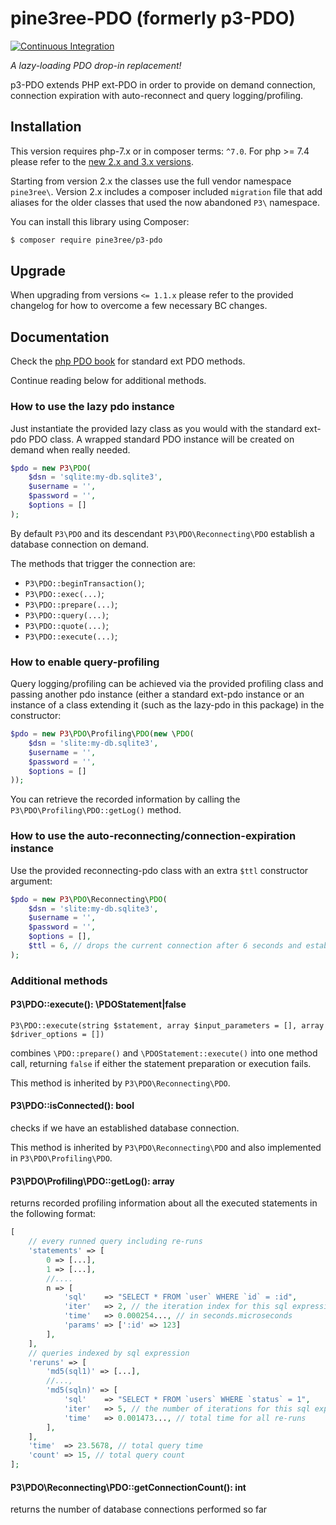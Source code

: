 # pine3ree-PDO (formerly p3-PDO) 

[![Continuous Integration](https://github.com/pine3ree/p3-pdo/actions/workflows/continuos-integration.yml/badge.svg?branch=1.2.x)](https://github.com/pine3ree/p3-pdo/actions/workflows/continuos-integration.yml)

*A lazy-loading PDO drop-in replacement!*

p3-PDO extends PHP ext-PDO in order to provide on demand connection, connection
expiration with auto-reconnect and query logging/profiling.


## Installation

This version requires php-7.x or in composer terms: `^7.0`.
For php >= 7.4 please refer to the [new 2.x and 3.x versions](https://github.om/pine3ree/pine3ree-pdo).

Starting from version 2.x the classes use the full vendor namespace `pine3ree\`.
Version 2.x includes a composer included `migration` file that add aliases for
the older classes that used the now abandoned `P3\` namespace.

You can install this library using Composer:

```bash
$ composer require pine3ree/p3-pdo
```

## Upgrade

When upgrading from versions `<= 1.1.x` please refer to the provided changelog
for how to overcome a few necessary BC changes.

## Documentation

Check the [php PDO book](https://www.php.net/manual/en/book.pdo.php) for standard ext PDO methods.

Continue reading below for additional methods.

### How to use the lazy pdo instance

Just instantiate the provided lazy class as you would with the standard ext-pdo
PDO class. A wrapped standard PDO instance will be created on demand when really needed.

```php
$pdo = new P3\PDO(
    $dsn = 'sqlite:my-db.sqlite3',
    $username = '',
    $password = '',
    $options = []
);
```

By default `P3\PDO` and its descendant `P3\PDO\Reconnecting\PDO` establish a
database connection on demand.

The methods that trigger the connection are:

- `P3\PDO::beginTransaction()`;
- `P3\PDO::exec(...)`;
- `P3\PDO::prepare(...)`;
- `P3\PDO::query(...)`;
- `P3\PDO::quote(...)`;
- `P3\PDO::execute(...)`;


### How to enable query-profiling

Query logging/profiling can be achieved via the provided profiling class and passing
another pdo instance (either a standard ext-pdo instance or an instance of a class
extending it (such as the lazy-pdo in this package) in the constructor:
```php
$pdo = new P3\PDO\Profiling\PDO(new \PDO(
    $dsn = 'slite:my-db.sqlite3',
    $username = '',
    $password = '',
    $options = []
));
```
You can retrieve the recorded information by calling the `P3\PDO\Profiling\PDO::getLog()` method.


### How to use the auto-reconnecting/connection-expiration instance

Use the provided reconnecting-pdo class with an extra `$ttl` constructor argument:

```php
$pdo = new P3\PDO\Reconnecting\PDO(
    $dsn = 'slite:my-db.sqlite3',
    $username = '',
    $password = '',
    $options = [],
    $ttl = 6, // drops the current connection after 6 seconds and establish a new one on demand
);
```


### Additional methods

#### P3\PDO::execute(): \PDOStatement|false
```
P3\PDO::execute(string $statement, array $input_parameters = [], array $driver_options = [])
```
combines `\PDO::prepare()` and `\PDOStatement::execute()` into one method call,
returning `false` if either the statement preparation or execution fails.

This method is inherited by `P3\PDO\Reconnecting\PDO`.

#### P3\PDO::isConnected(): bool

checks if we have an established database connection.

This method is inherited by `P3\PDO\Reconnecting\PDO` and also implemented in `P3\PDO\Profiling\PDO`.

#### P3\PDO\Profiling\PDO::getLog(): array
returns recorded profiling information about all the executed statements in the
following format:
```php
[
    // every runned query including re-runs
    'statements' => [
        0 => [...],
        1 => [...],
        //....
        n => [
            'sql'    => "SELECT * FROM `user` WHERE `id` = :id",
            'iter'   => 2, // the iteration index for this sql expression
            'time'   => 0.000254..., // in seconds.microseconds
            'params' => [':id' => 123]
        ],
    ],
    // queries indexed by sql expression
    'reruns' => [
        'md5(sql1)' => [...],
        //...,
        'md5(sqln)' => [
            'sql'    => "SELECT * FROM `users` WHERE `status` = 1",
            'iter'   => 5, // the number of iterations for this sql expression
            'time'   => 0.001473..., // total time for all re-runs
        ],
    ],
    'time'  => 23.5678, // total query time
    'count' => 15, // total query count
];
```
#### P3\PDO\Reconnecting\PDO::getConnectionCount(): int
returns the number of database connections performed so far

